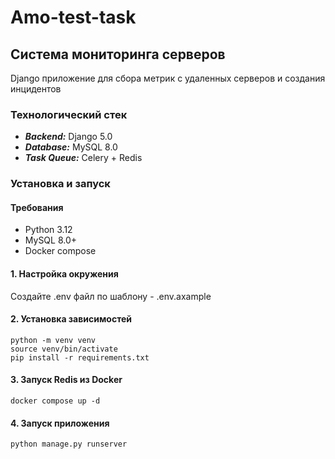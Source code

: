 # Amo-test-task

## Система мониторинга серверов

Django приложение для сбора метрик с удаленных серверов и создания инцидентов

### Технологический стек

- ***Backend:*** Django 5.0
- ***Database:*** MySQL 8.0
- ***Task Queue:*** Celery + Redis

### Установка и запуск

#### Требования

- Python 3.12
- MySQL 8.0+
- Docker compose

#### 1. Настройка окружения 

Создайте .env файл по шаблону - .env.axample

#### 2. Установка зависимостей

```
python -m venv venv
source venv/bin/activate
pip install -r requirements.txt
```

#### 3. Запуск Redis из Docker

`docker compose up -d`

#### 4. Запуск приложения

`python manage.py runserver`